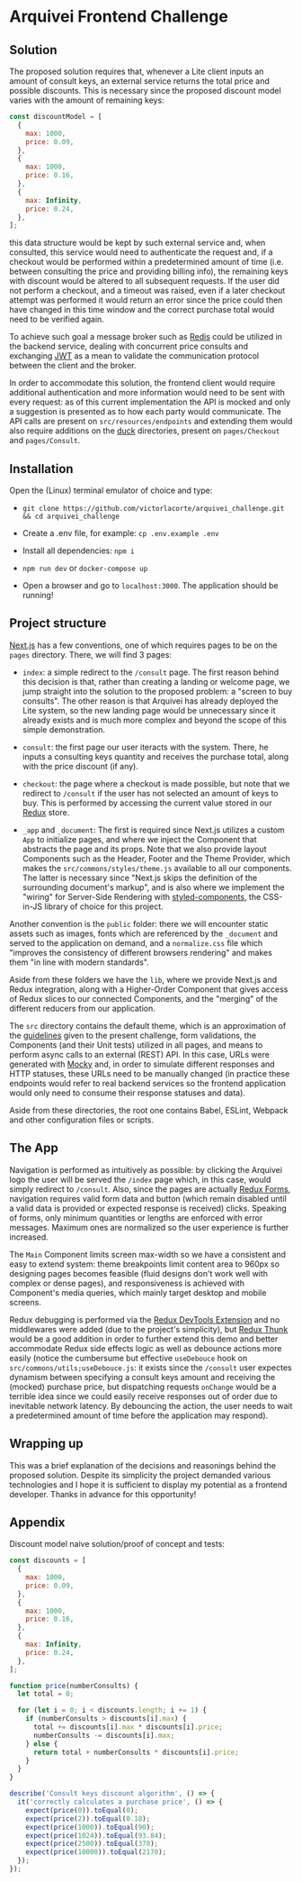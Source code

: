 # Arquivei Frontend Challenge

## Solution

The proposed solution requires that, whenever a Lite client inputs an amount of
consult keys, an external service returns the total price and possible
discounts. This is necessary since the proposed discount model varies with the
amount of remaining keys:

```javascript
const discountModel = [
  {
    max: 1000,
    price: 0.09,
  },
  {
    max: 1000,
    price: 0.16,
  },
  {
    max: Infinity,
    price: 0.24,
  },
];
```

this data structure would be kept by such external service and, when consulted,
this service would need to authenticate the request and, if a checkout would be
performed within a predetermined amount of time (i.e.  between consulting the
price and providing billing info), the remaining keys with discount would be
altered to all subsequent requests.  If the user did not perform a checkout,
and a timeout was raised, even if a later checkout attempt was performed it
would return an error since the price could then have changed in this time
window and the correct purchase total would need to be verified again.

To achieve such goal a message broker such as [Redis](https://redis.io/) could
be utilized in the backend service, dealing with concurrent price consults and
exchanging [JWT](https://jwt.io/) as a mean to validate the communication
protocol between the client and the broker.

In order to accommodate this solution, the frontend client would require
additional authentication and more information would need to be sent with every
request: as of this current implementation the API is mocked and only a
suggestion is presented as to how each party would communicate.  The API calls
are present on `src/resources/endpoints` and extending them would also require
additions on the
[duck](https://www.freecodecamp.org/news/scaling-your-redux-app-with-ducks-6115955638be/)
directories, present on `pages/Checkout` and `pages/Consult`.

## Installation

Open the (Linux) terminal emulator of choice and type:

* `git clone https://github.com/victorlacorte/arquivei_challenge.git && cd arquivei_challenge`

* Create a .env file, for example: `cp .env.example .env`

* Install all dependencies: `npm i`

* `npm run dev` or `docker-compose up`

* Open a browser and go to `localhost:3000`. The application should be running!

## Project structure

[Next.js](https://nextjs.org/) has a few conventions, one of which requires
pages to be on the `pages` directory. There, we will find 3 pages:

* `index`: a simple redirect to the `/consult` page. The first reason behind
  this decision is that, rather than creating a landing or welcome page, we
jump straight into the solution to the proposed problem: a "screen to buy
consults". The other reason is that Arquivei has already deployed the Lite
system, so the new landing page would be unnecessary since it already exists
and is much more complex and beyond the scope of this simple demonstration.

* `consult`: the first page our user iteracts with the system. There, he inputs
  a consulting keys quantity and receives the purchase total, along with the
price discount (if any).

* `checkout`: the page where a checkout is made possible, but note that we
  redirect to `/consult` if the user has not selected an amount of keys to buy.
This is performed by accessing the current value stored in our
[Redux](https://redux.js.org/) store.

* `_app` and `_document`: The first is required since Next.js utilizes
  a custom `App` to initialize pages, and where we inject the Component that
abstracts the page and its props.  Note that we also provide layout Components
such as the Header, Footer and the Theme Provider, which makes the
`src/commons/styles/theme.js` available to all our components.  The latter is
necessary since "Next.js skips the definition of the surrounding document's
markup", and is also where we implement the "wiring" for Server-Side Rendering
with [styled-components](https://www.styled-components.com/), the CSS-in-JS
library of choice for this project.

Another convention is the `public` folder: there we will encounter static
assets such as images, fonts which are referenced by the `_document` and
served to the application on demand, and a `normalize.css` file which
"improves the consistency of different browsers rendering" and makes them "in
line with modern standards".

Aside from these folders we have the `lib`, where we provide Next.js and Redux
integration, along with a Higher-Order Component that gives access of Redux
slices to our connected Components, and the "merging" of the different reducers
from our application.

The `src` directory contains the default theme, which is an approximation of
the [guidelines](https://public.3.basecamp.com/p/6ZtKGQepHiupgVpanxgDWyZg)
given to the present challenge, form validations, the Components (and their
Unit tests) utilized in all pages, and means to perform async calls to an
external (REST) API. In this case, URLs were generated with
[Mocky](https://www.mocky.io/) and, in order to simulate different responses
and HTTP statuses, these URLs need to be manually changed (in practice these
endpoints would refer to real backend services so the frontend application
would only need to consume their response statuses and data).

Aside from these directories, the root one contains Babel, ESLint, Webpack and
other configuration files or scripts.

## The App

Navigation is performed as intuitively as possible: by clicking the Arquivei
logo the user will be served the `/index` page which, in this case, would
simply redirect to `/consult`. Also, since the pages are actually [Redux
Forms](https://redux-form.com/8.2.2/), navigation requires valid form data and
button (which remain disabled until a valid data is provided or expected
response is received) clicks. Speaking of forms, only minimum quantities or
lengths are enforced with error messages.  Maximum ones are normalized so the
user experience is further increased.

The `Main` Component limits screen max-width so we have a consistent and easy
to extend system: theme breakpoints limit content area to 960px so designing
pages becomes feasible (fluid designs don't work well with complex or dense
pages), and responsiveness is achieved with Component's media queries, which
mainly target desktop and mobile screens.

Redux debugging is performed via the [Redux DevTools
Extension](https://github.com/zalmoxisus/redux-devtools-extension) and no
middlewares were added (due to the project's simplicity), but [Redux
Thunk](https://github.com/reduxjs/redux-thunk) would be a good addition in
order to further extend this demo and better accommodate Redux side effects
logic as well as debounce actions more easily (notice the cumbersume but
effective `useDebouce` hook on `src/commons/utils;useDebouce.js`: it exists
since the `/consult` user expectes dynamism between specifying a consult keys
amount and receiving the (mocked) purchase price, but dispatching requests
`onChange` would be a terrible idea since we could easily receive responses out
of order due to inevitable network latency. By debouncing the action, the user
needs to wait a predetermined amount of time before the application may
respond).

## Wrapping up

This was a brief explanation of the decisions and reasonings behind the
proposed solution. Despite its simplicity the project demanded various
technologies and I hope it is sufficient to display my potential as a frontend
developer.  Thanks in advance for this opportunity!

## Appendix

Discount model naive solution/proof of concept and tests:

```javascript
const discounts = [
  {
    max: 1000,
    price: 0.09,
  },
  {
    max: 1000,
    price: 0.16,
  },
  {
    max: Infinity,
    price: 0.24,
  },
];

function price(numberConsults) {
  let total = 0;

  for (let i = 0; i < discounts.length; i += 1) {
    if (numberConsults > discounts[i].max) {
      total += discounts[i].max * discounts[i].price;
      numberConsults -= discounts[i].max;
    } else {
      return total + numberConsults * discounts[i].price;
    }
  }
}

describe('Consult keys discount algorithm', () => {
  it('correctly calculates a purchase price', () => {
    expect(price(0)).toEqual(0);
    expect(price(2)).toEqual(0.18);
    expect(price(1000)).toEqual(90);
    expect(price(1024)).toEqual(93.84);
    expect(price(2500)).toEqual(370);
    expect(price(10000)).toEqual(2170);
  });
});
```

